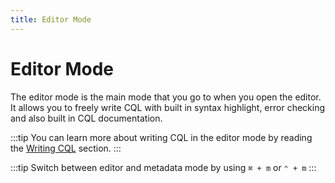 ```yaml
---
title: Editor Mode
---
```


# Editor Mode

The editor mode is the main mode that you go to when you open the editor. It allows you to freely write CQL with built in syntax highlight, error checking and also built in CQL documentation.

:::tip
You can learn more about writing CQL in the editor mode by reading the [Writing CQL](/editor/writing-cql) section.
:::

:::tip
Switch between editor and metadata mode by using `⌘ + m` or `⌃ + m`
:::
